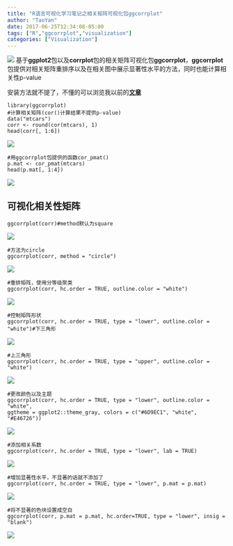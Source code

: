 ```yaml
---
title: "R语言可视化学习笔记之相关矩阵可视化包ggcorrplot"
author: "TaoYan"
date: 2017-06-25T12:34:08-05:00
tags: ["R","ggcorrplot","visualization"]
categories: ["Visualization"]
---
```


![](https://raw.githubusercontent.com/YTLogos/pic_link/master/img/20190819151730.png)
基于**ggplot2**包以及**corrplot**包的相关矩阵可视化包**ggcorrplot**，**ggcorrplot**包提供对相关矩阵重排序以及在相关图中展示显著性水平的方法，同时也能计算相关性p-value

<!--more-->

安装方法就不提了，不懂的可以浏览我以前的[**文章**](https://www.jianshu.com/p/678213d605a5)


```
library(ggcorrplot)
#计算相关矩阵(cor()计算结果不提供p-value)
data("mtcars")
corr <- round(cor(mtcars), 1)
head(corr[, 1:6])
```

![](https://raw.githubusercontent.com/YTLogos/pic_link/master/img/20190819151744.png)

```
#用ggcorrplot包提供的函数cor_pmat()
p.mat <- cor_pmat(mtcars)
head(p.mat[, 1:4])
```

![](https://raw.githubusercontent.com/YTLogos/pic_link/master/img/20190819151756.png)

## 可视化相关性矩阵

```
ggcorrplot(corr)#method默认为square
```

![](https://raw.githubusercontent.com/YTLogos/pic_link/master/img/20190819151810.png)

```
#方法为circle
ggcorrplot(corr, method = "circle")
```

![](https://raw.githubusercontent.com/YTLogos/pic_link/master/img/20190819151820.png)

```
#重排矩阵，使用分等级聚类
ggcorrplot(corr, hc.order = TRUE, outline.color = "white")
```

![](https://raw.githubusercontent.com/YTLogos/pic_link/master/img/20190819151833.png)

```
#控制矩阵形状
ggcorrplot(corr, hc.order = TRUE, type = "lower", outline.color = "white")#下三角形
```

![](https://raw.githubusercontent.com/YTLogos/pic_link/master/img/20190819151845.png)

```
#上三角形
ggcorrplot(corr, hc.order = TRUE, type = "upper", outline.color = "white")
```

![](https://raw.githubusercontent.com/YTLogos/pic_link/master/img/20190819151856.png)

```
#更改颜色以及主题
ggcorrplot(corr, hc.order = TRUE, type = "lower", outline.color = "white", 
ggtheme = ggplot2::theme_gray, colors = c("#6D9EC1", "white", "#E46726"))
```

![](https://raw.githubusercontent.com/YTLogos/pic_link/master/img/20190819151907.png)

```
#添加相关系数
ggcorrplot(corr, hc.order = TRUE, type = "lower", lab = TRUE)
```

![](https://raw.githubusercontent.com/YTLogos/pic_link/master/img/20190819151918.png)

```
#增加显著性水平，不显著的话就不添加了
ggcorrplot(corr, hc.order = TRUE, type = "lower", p.mat = p.mat)
```

![](https://raw.githubusercontent.com/YTLogos/pic_link/master/img/20190819151929.png)

```
#将不显著的色块设置成空白
ggcorrplot(corr, p.mat = p.mat, hc.order=TRUE, type = "lower", insig = "blank")
```

![](https://raw.githubusercontent.com/YTLogos/pic_link/master/img/20190819151942.png)

